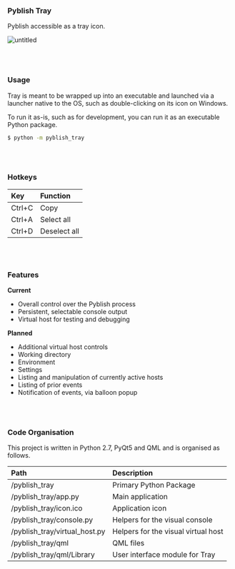 ### Pyblish Tray

Pyblish accessible as a tray icon.

![untitled](https://cloud.githubusercontent.com/assets/2152766/10945772/d8da3474-8316-11e5-8eb0-8eb09e2321c0.gif)

<br>
<br>

### Usage

Tray is meant to be wrapped up into an executable and launched via a launcher native to the OS, such as double-clicking on its icon on Windows.

To run it as-is, such as for development, you can run it as an executable Python package.

```bash
$ python -m pyblish_tray
```

<br>
<br>

### Hotkeys

| Key      | Function
|:---------|:---------
| Ctrl+C   | Copy
| Ctrl+A   | Select all
| Ctrl+D   | Deselect all


<br>
<br>

### Features

**Current**

- Overall control over the Pyblish process
- Persistent, selectable console output
- Virtual host for testing and debugging

**Planned**

- Additional virtual host controls
 - Working directory
 - Environment
 - Settings
- Listing and manipulation of currently active hosts
- Listing of prior events
- Notification of events, via balloon popup

<br>
<br>

### Code Organisation

This project is written in Python 2.7, PyQt5 and QML and is organised as follows.

| Path                                | Description
|:------------------------------------|:---------------
| /pyblish_tray                       | Primary Python Package
| /pyblish_tray/app.py                | Main application
| /pyblish_tray/icon.ico              | Application icon
| /pyblish_tray/console.py            | Helpers for the visual console
| /pyblish_tray/virtual_host.py       | Helpers for the visual virtual host
| /pyblish_tray/qml                   | QML files
| /pyblish_tray/qml/Library           | User interface module for Tray
